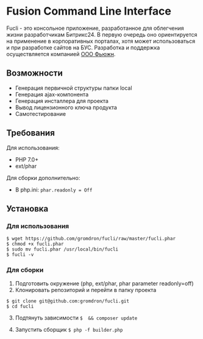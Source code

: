 # Fusion Command Line Interface

Fucli - это консольное приложение, разработанное для облегчения жизни разработчикам Битрикс24. В первую очередь оно ориентируется на применение в корпоративных порталах, хотя может использоваться и при разработке сайтов на БУС. Разработка и поддержка осуществляется компанией [ООО Фьюжн](https://efusion.ru/).

## Возможности

* Генерация первичной структуры папки local
* Генерация ajax-компонента
* Генерация инсталлера для проекта
* Вывод лицензионного ключа продукта
* Самотестирование

## Требования

Для использования:
- PHP 7.0+
- ext/phar

Для сборки дополнительно:
- В php.ini: `phar.readonly = Off`

## Установка

### Для использования

```
$ wget https://github.com/gromdron/fucli/raw/master/fucli.phar
$ chmod +x fucli.phar
$ sudo mv fucli.phar /usr/local/bin/fucli
$ fucli -v
```

### Для сборки

1. Подготовить окружение (php, ext/phar, phar parameter readonly=off)
2. Клонировать репозиторий и перейти в папку проекта
```
$ git clone git@github.com:gromdron/fucli.git
$ cd fucli
```
3. Подтянуть зависимости
```$  && composer update```

4. Запустить сборщик
```$ php -f builder.php```